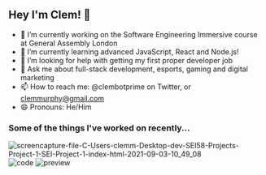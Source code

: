 ## Hey I'm Clem! 👋

- 🔭 I’m currently working on the Software Engineering Immersive course at General Assembly London
- 🌱 I’m currently learning advanced JavaScript, React and Node.js!
- 🤔 I’m looking for help with getting my first proper developer job
- 💬 Ask me about full-stack development, esports, gaming and digital marketing
- 📫 How to reach me: @clembotprime on Twitter, or clemmurphy@gmail.com
- 😄 Pronouns: He/Him

### Some of the things I've worked on recently...

![screencapture-file-C-Users-clemm-Desktop-dev-SEI58-Projects-Project-1-SEI-Project-1-index-html-2021-09-03-10_49_08](https://user-images.githubusercontent.com/25615907/132101364-92c19c9b-d804-47f4-a3bf-a6e454d2aa71.png)
![code](https://user-images.githubusercontent.com/25615907/132101383-3ae6253f-1b85-4d55-ac4f-5757ded2f00d.png)
![preview](https://user-images.githubusercontent.com/25615907/132101394-0b08f6ab-7d4f-49c8-81e9-3fcde31f69fb.png)
